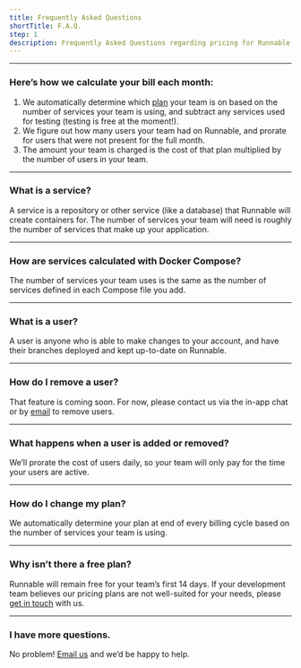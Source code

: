 ```yaml
---
title: Frequently Asked Questions
shortTitle: F.A.Q.
step: 1
description: Frequently Asked Questions regarding pricing for Runnable
---
```


---

### Here’s how we calculate your bill each month:

1. We automatically determine which [plan](//runnable.com/pricing/) your team is on based on the number of services your team is using, and subtract any services used for testing (testing is free at the moment!).
2. We figure out how many users your team had on Runnable, and prorate for users that were not present for the full month.
3. The amount your team is charged is the cost of that plan multiplied by the number of users in your team.

---

### What is a service?
A service is a repository or other service (like a database) that Runnable will create containers for. The number of services your team will need is roughly the number of services that make up your application.

---

### How are services calculated with Docker Compose?
The number of services your team uses is the same as the number of services defined in each Compose file you add.

---

### What is a user?
A user is anyone who is able to make changes to your account, and have their branches deployed and kept up-to-date on Runnable.

---

### How do I remove a user?
That feature is coming soon. For now, please contact us via the in-app chat or by [email](mailto:support@runnable.com) to remove users.

---

### What happens when a user is added or removed?
We’ll prorate the cost of users daily, so your team will only pay for the time your users are active.

---

### How do I change my plan?
We automatically determine your plan at end of every billing cycle based on the number of services your team is using.

---

### Why isn’t there a free plan?
Runnable will remain free for your team’s first 14 days. If your development team believes our pricing plans are not well-suited for your needs, please [get in touch](mailto:support@runnable.com) with us.

---

### I have more questions.
No problem! [Email us](mailto:support@runnable.com) and we’d be happy to help.
